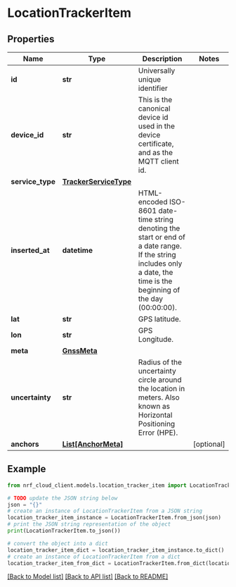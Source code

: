 # LocationTrackerItem


## Properties

Name | Type | Description | Notes
------------ | ------------- | ------------- | -------------
**id** | **str** | Universally unique identifier | 
**device_id** | **str** | This is the canonical device id used in the device certificate, and as the MQTT client id. | 
**service_type** | [**TrackerServiceType**](TrackerServiceType.md) |  | 
**inserted_at** | **datetime** | HTML-encoded ISO-8601 date-time string denoting the start or end of a date range. If the string includes only a date, the time is the beginning of the day (00:00:00). | 
**lat** | **str** | GPS latitude. | 
**lon** | **str** | GPS Longitude. | 
**meta** | [**GnssMeta**](GnssMeta.md) |  | 
**uncertainty** | **str** | Radius of the uncertainty circle around the location in meters. Also known as Horizontal Positioning Error (HPE). | 
**anchors** | [**List[AnchorMeta]**](AnchorMeta.md) |  | [optional] 

## Example

```python
from nrf_cloud_client.models.location_tracker_item import LocationTrackerItem

# TODO update the JSON string below
json = "{}"
# create an instance of LocationTrackerItem from a JSON string
location_tracker_item_instance = LocationTrackerItem.from_json(json)
# print the JSON string representation of the object
print(LocationTrackerItem.to_json())

# convert the object into a dict
location_tracker_item_dict = location_tracker_item_instance.to_dict()
# create an instance of LocationTrackerItem from a dict
location_tracker_item_from_dict = LocationTrackerItem.from_dict(location_tracker_item_dict)
```
[[Back to Model list]](../README.md#documentation-for-models) [[Back to API list]](../README.md#documentation-for-api-endpoints) [[Back to README]](../README.md)


